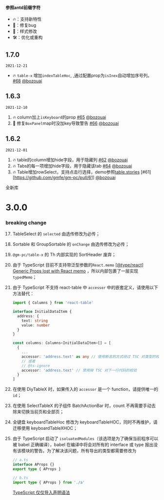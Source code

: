 #### 参照antd前缀字符

- 🔥：支持新特性
- 🐞：修复bug
- 💄：样式修改
- 🛠：优化或重构

## 1.7.0

`2021-12-21`

- 🔥 `table-x` 增加`indexTableHoc`, ,通过配置prop为`isInex`自动增加序号列。[#68](https://github.com/gmfe/gm-pc/pull/68) [@bozouai](https://github.com/baozouai)
## 1.6.3
`2021-12-10`
1. 🔥 column加上`isKeyboard`的prop [#65](https://github.com/gmfe/gm-pc/pull/65) [@bozouai](https://github.com/baozouai)
2. 🐞 修复`BoxPanel`map时没加key导致警告 [#66](https://github.com/gmfe/gm-pc/pull/66) [@bozouai](https://github.com/baozouai)
## 1.6.2

`2021-12-01`

1. 🔥 table的column增加hide字段，用于隐藏列 [#62](https://github.com/gmfe/gm-pc/pull/62) [@bozouai](https://github.com/baozouai)
2. 🔥 Tabs的每一项增加hide字段，用于隐藏该tab [#64](https://github.com/gmfe/gm-pc/pull/64) [@bozouai](https://github.com/baozouai)
3. 🔥 Table增加rowSelect，支持点击行选择，demo参照[table.stories](packages/table-x/src/table/table.stories.tsx) [#61][https://github.com/gmfe/gm-pc/pull/61] [@bozouai](https://github.com/baozouai)

全新库

# 3.0.0

### breaking change

17. TableSelect 的 `selected` 由选传修改为必传；

18. Sortable 和 GroupSortable 的 `onChange` 由选传修改为必传；

19. `@gm-pc/table-x` 的 Th 内部实现的 SortHeader 废弃；

20. 由于 TypeScript 目前不支持带泛型参数的`React.memo` [[@type/react] Generic Props lost with React memo](https://github.com/DefinitelyTyped/DefinitelyTyped/issues/37087) ，所以内部包裹了一层实现`typedMemo`；

21. 由于 TypeScript 不支持 react-table 中 `accessor` 中的嵌套定义，请使用以下方法替代：

    ```typescript
    import { Columns } from 'react-table'

    interface InitialDataItem {
      address: {
        text: string
        value: number
      }
    }

    const columns: Columns<InitialDataItem>[] = [
      {
        ...
        accessor: 'address.text' as any // 使用断言的方式绕过 TSC 对类型的校验
        // 或者
        // @ts-ignore
        accessor: 'address.text' // 禁用掉 TSC 对下一行代码的校验
      }
    ]
    ```

22. 在使用 DiyTableX 时，如果传入的 `accessor` 是一个 function，请提供唯一的 `id`；

23. 在使用 SelectTableX 的子组件 BatchActionBar 时，count 不再需要手动去除来切换当前页和全部页；

24. 全键盘 keyboardTableHoc 修改为 keyboardTableHOC，同时不再维护，请迁移使用 keyboardTableXHOC；

25. 由于 TypeScript 启动了 `isoluatedModules`（该选项是为了确保当前程序可以被 babel 正确编译），babel 在编译中将会对所有的 interface 或 type 报出没有该模块的警告。为了解决该问题，所有导出的类型都需要修改为

    ```typescript
    // a.ts
    interface AProps {}
    export type { AProps }

    // b.ts
    import type { AProps } from './a'
    ```

    [TypeScript 仅仅导入声明语法](https://juejin.im/post/5e0a07c1e51d4575ca50e3b5)
